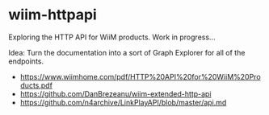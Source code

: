 # wiim-httpapi

Exploring the HTTP API for WiiM products. Work in progress...

Idea: Turn the documentation into a sort of Graph Explorer for all of the endpoints.

* https://www.wiimhome.com/pdf/HTTP%20API%20for%20WiiM%20Products.pdf
* https://github.com/DanBrezeanu/wiim-extended-http-api
* https://github.com/n4archive/LinkPlayAPI/blob/master/api.md

